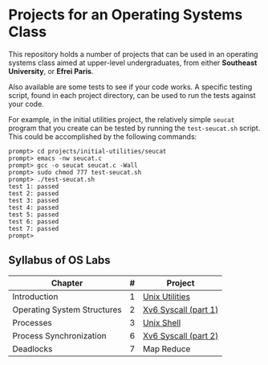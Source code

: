 # Projects for an Operating Systems Class

This repository holds a number of projects that can be used in an 
operating systems class aimed at upper-level undergraduates, from either
 **Southeast University**, or **Efrei Paris**.

Also available are some tests to see if your code works. A specific 
testing script, found in each project directory, can be used to run the 
tests against your code.

For example, in the initial utilities project, the relatively simple `seucat` program that you create can be tested by running the `test-seucat.sh` script. This could be accomplished by the following commands:

```
prompt> cd projects/initial-utilities/seucat
prompt> emacs -nw seucat.c 
prompt> gcc -o seucat seucat.c -Wall
prompt> sudo chmod 777 test-seucat.sh
prompt> ./test-seucat.sh
test 1: passed
test 2: passed
test 3: passed
test 4: passed
test 5: passed
test 6: passed
test 7: passed
prompt> 
```

## Syllabus of OS Labs

| **Chapter**                 | **#** | **Project**                 |
| --------------------------- | ----- | --------------------------- |
| Introduction                | 1     | <u>Unix Utilities</u>       |
| Operating System Structures | 2     | <u>Xv6 Syscall (part 1)</u> |
| Processes                   | 3     | <u>Unix Shell</u>           |
| Process Synchronization     | 6     | <u>Xv6 Syscall (part 2)</u> |
| Deadlocks                   | 7     | Map Reduce                  |
